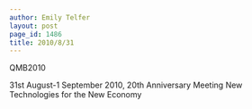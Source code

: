 ```yaml
---
author: Emily Telfer
layout: post
page_id: 1486
title: 2010/8/31
---
```

QMB2010

31st August-1 September 2010, 20th Anniversary Meeting New Technologies for the New Economy

